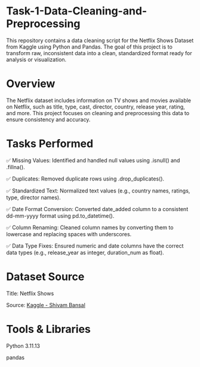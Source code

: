 # Task-1-Data-Cleaning-and-Preprocessing
This repository contains a data cleaning script for the Netflix Shows Dataset from Kaggle using Python and Pandas. The goal of this project is to transform raw, inconsistent data into a clean, standardized format ready for analysis or visualization.

# **Overview**
The Netflix dataset includes information on TV shows and movies available on Netflix, such as title, type, cast, director, country, release year, rating, and more. This project focuses on cleaning and preprocessing this data to ensure consistency and accuracy.

# **Tasks Performed**

✅ Missing Values: Identified and handled null values using .isnull() and .fillna().

✅ Duplicates: Removed duplicate rows using .drop_duplicates().

✅ Standardized Text: Normalized text values (e.g., country names, ratings, type, director names).

✅ Date Format Conversion: Converted date_added column to a consistent dd-mm-yyyy format using pd.to_datetime().

✅ Column Renaming: Cleaned column names by converting them to lowercase and replacing spaces with underscores.

✅ Data Type Fixes: Ensured numeric and date columns have the correct data types (e.g., release_year as integer, duration_num as float).

# **Dataset Source**

Title: Netflix Shows

Source: [Kaggle - Shivam Bansal](https://www.kaggle.com/datasets/shivamb/netflix-shows)

# **Tools & Libraries**

Python 3.11.13

pandas
